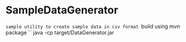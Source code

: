# SampleDataGenerator
``sample utility to create sample data in csv format
``build using mvn package
`` java -cp target/DataGenerator.jar <no of rows you want to write in csv>
